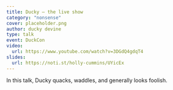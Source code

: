 ```yaml
---
title: Ducky – the live show
category: "nonsense"
cover: placeholder.png
author: ducky devine
type: talk
event: DuckCon
video:
  url: https://www.youtube.com/watch?v=3DGdQ4gdqT4
slides:
  url: https://noti.st/holly-cummins/UYicEx
---
```


In this talk, Ducky quacks, waddles, and generally looks foolish.
